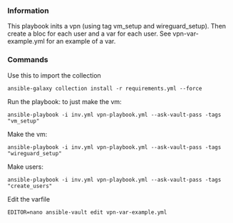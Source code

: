 ### Information

This playbook inits a vpn (using tag vm_setup and wireguard_setup). 
Then create a bloc for each user and a var for each user.
See vpn-var-example.yml for an example of a var.

### Commands

Use this to import the collection
```
ansible-galaxy collection install -r requirements.yml --force
```

Run the playbook:
to just make the vm:
```
ansible-playbook -i inv.yml vpn-playbook.yml --ask-vault-pass -tags "vm_setup" 
```
Make the vm:
```
ansible-playbook -i inv.yml vpn-playbook.yml --ask-vault-pass -tags "wireguard_setup" 
```
Make users:
```
ansible-playbook -i inv.yml vpn-playbook.yml --ask-vault-pass -tags "create_users" 
```

Edit the varfile
```
EDITOR=nano ansible-vault edit vpn-var-example.yml
```
